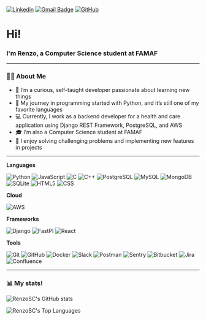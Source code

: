 [![Linkedin](https://img.shields.io/badge/-Renzo%20Condormango-blue?style=flat-square&logo=Linkedin&logoColor=white&link=https://www.linkedin.com/in/renzo-condormango)](https://www.linkedin.com/in/renzo-condormango)
[![Gmail Badge](https://img.shields.io/badge/-renzoc009@gmail.com-006bed?style=flat-square&logo=Gmail&logoColor=white&link=mailto:SEU-EMAIL)](mailto:renzoc009@gmail)
[![GitHub](https://img.shields.io/github/followers/RenzoSC?label=follow&style=social)](https://github.com/RenzoSC/?tab=follow)
<div id="header" align="left">
    <h1 align="left">Hi!</h1>
    <h3 align="left">
        I'm Renzo, a Computer Science student at FAMAF
    </h3>
</div>


---

### 👨‍💻 About Me
- 📓 I’m a curious, self-taught developer passionate about learning new things
- 🐍 My journey in programming started with Python, and it’s still one of my favorite languages
- 💻 Currently, I work as a backend developer for a health and care application using Django REST Framework, PostgreSQL, and AWS
- 🎓 I’m also a Computer Science student at FAMAF
- 🔧 I enjoy solving challenging problems and implementing new features in projects

---

**Languages** 

![Python](https://img.shields.io/badge/Python-14354C?style=for-the-badge&logo=python&logoColor=white)
![JavaScript](https://img.shields.io/badge/JavaScript-323330?style=for-the-badge&logo=javascript&logoColor=F7DF1E)
![C](https://img.shields.io/badge/C-00599C?style=for-the-badge&logo=c&logoColor=white)
![C++](https://img.shields.io/badge/C%2B%2B-00599C?style=for-the-badge&logo=c%2B%2B&logoColor=white)
![PostgreSQL](https://img.shields.io/badge/PostgreSQL-316192?style=for-the-badge&logo=postgresql&logoColor=white)
![MySQL](https://img.shields.io/badge/MySQL-00000F?style=for-the-badge&logo=mysql&logoColor=white)
![MongoDB](https://img.shields.io/badge/MongoDB-4EA94B?style=for-the-badge&logo=mongodb&logoColor=white)
![SQLite](https://img.shields.io/badge/SQLite-07405E?style=for-the-badge&logo=sqlite&logoColor=white)
![HTML5](https://img.shields.io/badge/HTML5-E34F26?style=for-the-badge&logo=html5&logoColor=white)
![CSS](https://img.shields.io/badge/CSS3-1572B6?style=for-the-badge&logo=css3&logoColor=white)

**Cloud**

![AWS](https://img.shields.io/badge/Amazon_AWS-232F3E?style=for-the-badge&logo=amazon-aws&logoColor=white)

**Frameworks**

![Django](https://img.shields.io/badge/Django-092E20?style=for-the-badge&logo=django&logoColor=white)
![FastPI](https://img.shields.io/badge/fastapi-009639?style=for-the-badge&logo=fastapi&logoColor=white)
![React](https://img.shields.io/badge/React-20232A?style=for-the-badge&logo=react&logoColor=61DAFB)

**Tools**

![Git](https://img.shields.io/badge/Git-E34F26?style=for-the-badge&logo=git&logoColor=white)
![GitHub](https://img.shields.io/badge/GitHub-100000?style=for-the-badge&logo=github&logoColor=white)
![Docker](https://img.shields.io/badge/Docker-2496ED?style=for-the-badge&logo=docker&logoColor=white)
![Slack](https://img.shields.io/badge/Slack-4A154B?style=for-the-badge&logo=slack&logoColor=white)
![Postman](https://img.shields.io/badge/Postman-E6522C?style=for-the-badge&logo=postman&logoColor=white)
![Sentry](https://img.shields.io/badge/Sentry-593D88?style=for-the-badge&logo=sentry&logoColor=white)
![Bitbucket](https://img.shields.io/badge/Bitbucket-326DE6?style=for-the-badge&logo=bitbucket&logoColor=white)
![Jira](https://img.shields.io/badge/Jira-326DE6?style=for-the-badge&logo=jira&logoColor=white)
![Confluence](https://img.shields.io/badge/Confluence-326DE6?style=for-the-badge&logo=confluence&logoColor=white)

---

### 📊 My stats!

![RenzoSC's GitHub stats](https://github-readme-stats.vercel.app/api?username=RenzoSC&theme=dracula&show_icons=true&include_all_commits=True)

![RenzoSC's Top Languages](https://github-readme-stats.vercel.app/api/top-langs/?username=RenzoSC&theme=dracula&layout=compact&count_private=True)
